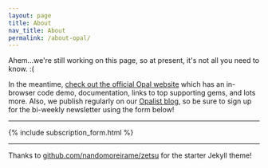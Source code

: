 ```yaml
---
layout: page
title: About
nav_title: About
permalink: /about-opal/
---
```


Ahem...we're still working on this page, so at present, it's not all you need to know. :(

In the meantime, [check out the official Opal website](http://opalrb.org) which has an in-browser code demo, documentation, links to top supporting gems, and lots more. Also, we publish regularly on our [Opalist blog](/blog), so be sure to sign up for the bi-weekly newsletter using the form below!

----

{% include subscription_form.html %}

----

Thanks to [github.com/nandomoreirame/zetsu](http://github.com/nandomoreirame/zetsu) for the starter Jekyll theme!

